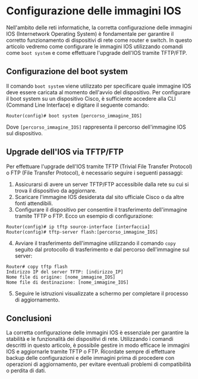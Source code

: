 # Configurazione delle immagini IOS

Nell'ambito delle reti informatiche, la corretta configurazione delle immagini IOS (Internetwork Operating System) è fondamentale per garantire il corretto funzionamento di dispositivi di rete come router e switch. In questo articolo vedremo come configurare le immagini IOS utilizzando comandi come `boot system` e come effettuare l'upgrade dell'IOS tramite TFTP/FTP.

## Configurazione del boot system

Il comando `boot system` viene utilizzato per specificare quale immagine IOS deve essere caricata al momento dell'avvio del dispositivo. Per configurare il boot system su un dispositivo Cisco, è sufficiente accedere alla CLI (Command Line Interface) e digitare il seguente comando:

```
Router(config)# boot system [percorso_immagine_IOS]
```

Dove `[percorso_immagine_IOS]` rappresenta il percorso dell'immagine IOS sul dispositivo.

## Upgrade dell'IOS via TFTP/FTP

Per effettuare l'upgrade dell'IOS tramite TFTP (Trivial File Transfer Protocol) o FTP (File Transfer Protocol), è necessario seguire i seguenti passaggi:

1. Assicurarsi di avere un server TFTP/FTP accessibile dalla rete su cui si trova il dispositivo da aggiornare.
2. Scaricare l'immagine IOS desiderata dal sito ufficiale Cisco o da altre fonti attendibili.
3. Configurare il dispositivo per consentire il trasferimento dell'immagine tramite TFTP o FTP. Ecco un esempio di configurazione:

```
Router(config)# ip tftp source-interface [interfaccia]
Router(config)# tftp-server flash:[percorso_immagine_IOS]
```

4. Avviare il trasferimento dell'immagine utilizzando il comando `copy` seguito dal protocollo di trasferimento e dal percorso dell'immagine sul server:

```
Router# copy tftp flash
Indirizzo IP del server TFTP: [indirizzo_IP]
Nome file di origine: [nome_immagine_IOS]
Nome file di destinazione: [nome_immagine_IOS]
```

5. Seguire le istruzioni visualizzate a schermo per completare il processo di aggiornamento.

## Conclusioni

La corretta configurazione delle immagini IOS è essenziale per garantire la stabilità e le funzionalità dei dispositivi di rete. Utilizzando i comandi descritti in questo articolo, è possibile gestire in modo efficace le immagini IOS e aggiornarle tramite TFTP o FTP. Ricordate sempre di effettuare backup delle configurazioni e delle immagini prima di procedere con operazioni di aggiornamento, per evitare eventuali problemi di compatibilità o perdita di dati.